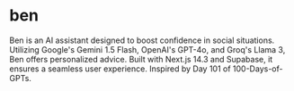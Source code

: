 # ben
Ben is an AI assistant designed to boost confidence in social situations. Utilizing Google's Gemini 1.5 Flash, OpenAI's GPT-4o, and Groq's Llama 3, Ben offers personalized advice. Built with Next.js 14.3 and Supabase, it ensures a seamless user experience. Inspired by Day 101 of 100-Days-of-GPTs.
